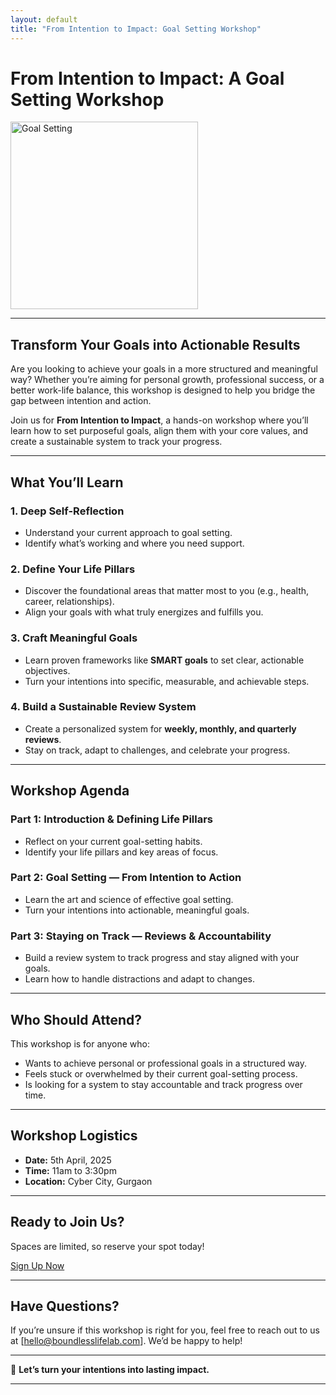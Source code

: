 ```yaml
---
layout: default
title: "From Intention to Impact: Goal Setting Workshop"
---
```


# **From Intention to Impact: A Goal Setting Workshop**

<img src="https://i.imgur.com/ZYQaFv2.jpeg" alt="Goal Setting" width="300" height="300">

---

## **Transform Your Goals into Actionable Results**

Are you looking to achieve your goals in a more structured and meaningful way? Whether you’re aiming for personal growth, professional success, or a better work-life balance, this workshop is designed to help you bridge the gap between intention and action.

Join us for **From Intention to Impact**, a hands-on workshop where you’ll learn how to set purposeful goals, align them with your core values, and create a sustainable system to track your progress.

---

## **What You’ll Learn**

### **1. Deep Self-Reflection**  
- Understand your current approach to goal setting.  
- Identify what’s working and where you need support.  

### **2. Define Your Life Pillars**  
- Discover the foundational areas that matter most to you (e.g., health, career, relationships).  
- Align your goals with what truly energizes and fulfills you.  

### **3. Craft Meaningful Goals**  
- Learn proven frameworks like **SMART goals** to set clear, actionable objectives.  
- Turn your intentions into specific, measurable, and achievable steps.  

### **4. Build a Sustainable Review System**  
- Create a personalized system for **weekly, monthly, and quarterly reviews**.  
- Stay on track, adapt to challenges, and celebrate your progress.  

---

## **Workshop Agenda**

### **Part 1: Introduction & Defining Life Pillars**  
- Reflect on your current goal-setting habits.  
- Identify your life pillars and key areas of focus.  

### **Part 2: Goal Setting — From Intention to Action**  
- Learn the art and science of effective goal setting.  
- Turn your intentions into actionable, meaningful goals.  

### **Part 3: Staying on Track — Reviews & Accountability**  
- Build a review system to track progress and stay aligned with your goals.  
- Learn how to handle distractions and adapt to changes.  

---

## **Who Should Attend?**

This workshop is for anyone who:  
- Wants to achieve personal or professional goals in a structured way.  
- Feels stuck or overwhelmed by their current goal-setting process.  
- Is looking for a system to stay accountable and track progress over time.  

---

## **Workshop Logistics**

- **Date:** 5th April, 2025  
- **Time:** 11am to 3:30pm
- **Location:** Cyber City, Gurgaon

---

## **Ready to Join Us?**

Spaces are limited, so reserve your spot today!  

[Sign Up Now](hello@boundlesslifelab.com)  

---

## **Have Questions?**

If you’re unsure if this workshop is right for you, feel free to reach out to us at [hello@boundlesslifelab.com]. We’d be happy to help!  

---

🚀 **Let’s turn your intentions into lasting impact.**  

---
